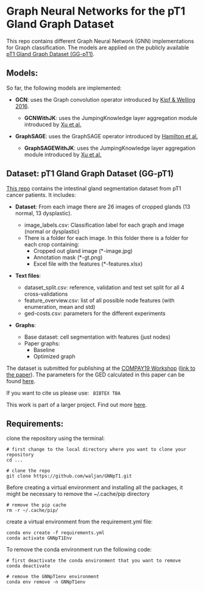 # Graph Neural Networks for the pT1 Gland Graph Dataset
This repo contains different Graph Neural Network (GNN) implementations for Graph classification.
The models are applied on the publicly available [pT1 Gland Graph Dataset (GG-pT1)](https://github.com/LindaSt/pT1-Gland-Graph-Dataset).



## Models:
So far, the following models are implemented:

- **GCN**: uses the Graph convolution operator introduced by [Kipf & Welling 2016](https://arxiv.org/abs/1609.02907).
    - **GCNWithJK**: uses the JumpingKnowledge layer aggregation module introduced by [Xu et al.](https://arxiv.org/abs/1806.03536)



- **GraphSAGE**: uses the GraphSAGE operator introduced by [Hamilton et al.](https://arxiv.org/abs/1706.02216)
    - **GraphSAGEWithJK**: uses the JumpingKnowledge layer aggregation module introduced by [Xu et al.](https://arxiv.org/abs/1806.03536)





## Dataset: pT1 Gland Graph Dataset (GG-pT1)
[This repo](https://github.com/LindaSt/pT1-Gland-Graph-Dataset) contains the intestinal gland segmentation dataset from pT1 cancer patients.
It includes:

- **Dataset**: From each image there are 26 images of cropped glands (13 normal, 13 dysplastic). 
  - image_labels.csv: Classification label for each graph and image (normal or dysplastic)
  - There is a folder for each image. In this folder there is a folder for each crop containing:
    - Cropped out gland image (*-image.jpg)
    - Annotation mask (*-gt.png)
    - Excel file with the features (*-features.xlsx)



- **Text files**: 
  - dataset_split.csv: reference, validation and test set split for all 4 cross-validations
  - feature_overview.csv: list of all possible node features (with enumeration, mean and std)
  - ged-costs.csv: parameters for the different experiments



- **Graphs**:
  - Base dataset: cell segmentation with features (just nodes)
  - Paper graphs:
    - Baseline
    - Optimized graph



The dataset is submitted for publishing at the [COMPAY19 Workshop](https://openreview.net/group?id=MICCAI.org/2019/Workshop/COMPAY) ([link to the paper](https://openreview.net/pdf?id=HklExX79-S)).
The parameters for the GED calculated in this paper can be found [here](https://bit.ly/2xDuRcV).


If you want to cite us please use:
`` BIBTEX TBA``

This work is part of a larger project. Find out more [here](https://icosys.ch/bts-project).



## Requirements:
clone the repository using the terminal:
```
# first change to the local directory where you want to clone your repository
cd ...

# clone the repo
git clone https://github.com/waljan/GNNpT1.git
```



Before creating a virtual environment and installing all the packages, it might be necessary to remove the ~/.cache/pip directory
```
# remove the pip cache
rm -r ~/.cache/pip/
```



create a virtual environment from the requirement.yml file:
```
conda env create -f requirements.yml
conda activate GNNpT1Env
```



To remove the conda environment run the following code:
```
# first deactivate the conda environment that you want to remove
conda deactivate

# remove the GNNpT1env environment
conda env remove -n GNNpT1env
```
